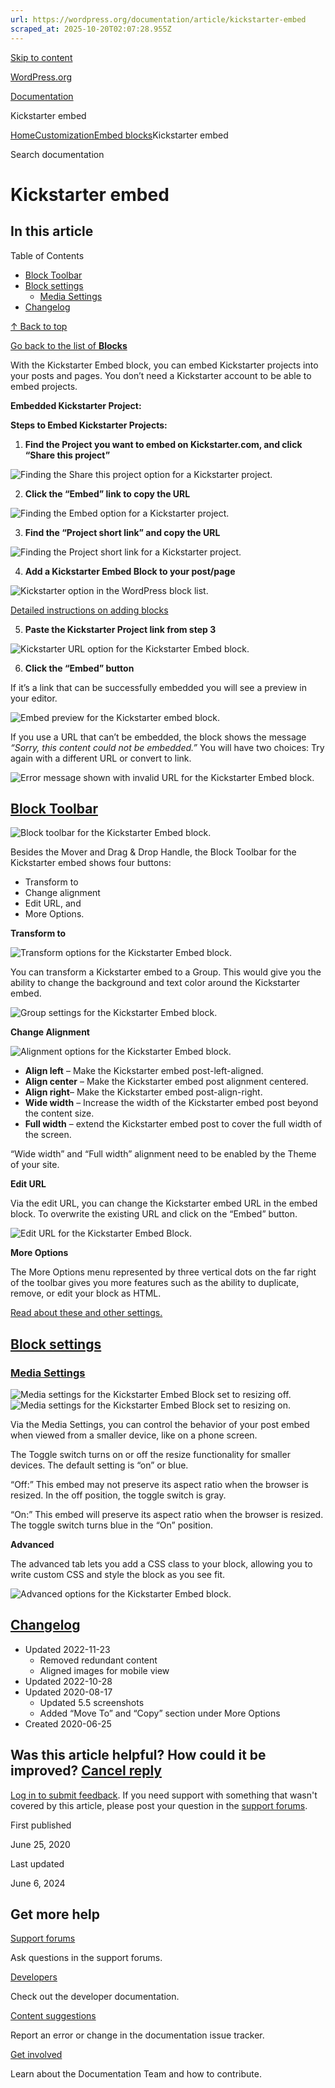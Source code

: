 ```yaml
---
url: https://wordpress.org/documentation/article/kickstarter-embed
scraped_at: 2025-10-20T02:07:28.955Z
---
```


[Skip to content](https://wordpress.org/documentation/article/kickstarter-embed/#wp--skip-link--target)

[WordPress.org](https://wordpress.org/)

[Documentation](https://wordpress.org/documentation)

Kickstarter embed

[Home](https://wordpress.org/documentation)[Customization](https://wordpress.org/documentation/customization/)[Embed blocks](https://wordpress.org/documentation/category/embed-blocks/)Kickstarter embed

Search documentation

# Kickstarter embed

## In this article

Table of Contents

- [Block Toolbar](https://wordpress.org/documentation/article/kickstarter-embed/#block-toolbar)
- [Block settings](https://wordpress.org/documentation/article/kickstarter-embed/#block-settings)
  - [Media Settings](https://wordpress.org/documentation/article/kickstarter-embed/#media-settings)
- [Changelog](https://wordpress.org/documentation/article/kickstarter-embed/#changelog)

[↑ Back to top](https://wordpress.org/documentation/article/kickstarter-embed/#wp--skip-link--target)

[Go back to the list of **Blocks**](https://wordpress.org/documentation/article/blocks/)

With the Kickstarter Embed block, you can embed Kickstarter projects into your posts and pages. You don’t need a Kickstarter account to be able to embed projects.

**Embedded Kickstarter Project:**

**Steps to Embed Kickstarter Projects:**

1. **Find the Project you want to embed on Kickstarter.com, and click “Share this project”**

![Finding the Share this project option for a Kickstarter project.](https://wordpress.org/documentation/files/2022/10/190143517-e71e8c26-d3b9-4f58-a0af-1076185e813b-1024x476.png)

2. **Click the “Embed” link to copy the URL**

![Finding the Embed option for a Kickstarter project.](https://wordpress.org/documentation/files/2022/10/190144113-e751fd55-ec34-4912-b2a0-979edb053d91-1024x427.png)

3. **Find the “Project short link” and copy the URL**

![Finding the Project short link for a Kickstarter project.](https://wordpress.org/documentation/files/2022/10/190144482-7124d0a9-5404-4767-95a8-fc7ccc7f26bd.png)

4. **Add a Kickstarter Embed Block to your post/page**


![Kickstarter option in the WordPress block list.](https://wordpress.org/documentation/files/2022/10/190140940-575488eb-ba0e-466d-9ad8-88c7277f4fa4.png)

[Detailed instructions on adding blocks](https://wordpress.org/documentation/article/adding-a-new-block/)

5. **Paste the Kickstarter Project link from step 3**

![Kickstarter URL option for the Kickstarter Embed block.](https://wordpress.org/documentation/files/2020/08/kickstarter-embed-block-with-project-link-v5.5.png)

6. **Click the “Embed” button**

If it’s a link that can be successfully embedded you will see a preview in your editor.

![Embed preview for the Kickstarter embed block.](https://wordpress.org/documentation/files/2022/10/190145964-784eeec4-6a0f-4942-a90c-94e86a41c02b.png)

If you use a URL that can’t be embedded, the block shows the message _“Sorry, this content could not be embedded.”_ You will have two choices: Try again with a different URL or convert to link.

![Error message shown with invalid URL for the Kickstarter Embed block.](https://wordpress.org/documentation/files/2022/10/190147876-8a8f9884-9f59-42f1-8396-b3cb011d5b93.png)

## [Block Toolbar](https://wordpress.org/documentation/article/kickstarter-embed/\#block-toolbar)

![Block toolbar for the Kickstarter Embed block.](https://wordpress.org/documentation/files/2022/10/190148041-4b98700b-8292-4ecd-9d5f-a6d397aba1bc.png)

Besides the Mover and Drag & Drop Handle, the Block Toolbar for the Kickstarter embed shows four buttons:

- Transform to
- Change alignment
- Edit URL, and
- More Options.

**Transform to**

![Transform options for the Kickstarter Embed block.](https://wordpress.org/documentation/files/2022/10/Screen-Shot-2022-10-28-at-2.16.02-PM-1.png)

You can transform a Kickstarter embed to a Group. This would give you the ability to change the background and text color around the Kickstarter embed.

![Group settings for the Kickstarter Embed block.](https://wordpress.org/documentation/files/2022/10/190149437-dcecc11c-3ce1-42a0-912d-063dad5ed147-1024x535.png)

**Change Alignment**

![Alignment options for the Kickstarter Embed block.](https://wordpress.org/documentation/files/2022/10/190149945-0fd42fad-3095-4048-a44f-31f6f59d6ea8.png)

- **Align left** – Make the Kickstarter embed post-left-aligned.
- **Align center** – Make the Kickstarter embed post alignment centered.
- **Align right**– Make the Kickstarter embed post-align-right.
- **Wide width** – Increase the width of the Kickstarter embed post beyond the content size.
- **Full width** – extend the Kickstarter embed post to cover the full width of the screen.

“Wide width” and “Full width” alignment need to be enabled by the Theme of your site.

**Edit URL**

Via the edit URL, you can change the Kickstarter embed URL in the embed block. To overwrite the existing URL and click on the “Embed” button.

![Edit URL for the Kickstarter Embed Block.](https://wordpress.org/documentation/files/2020/08/kickstarter-embed-block-with-project-link-v5.5-1.png)

**More Options**

The More Options menu represented by three vertical dots on the far right of the toolbar gives you more features such as the ability to duplicate, remove, or edit your block as HTML.

[Read about these and other settings.](https://wordpress.org/documentation/article/more-options/)

## [Block settings](https://wordpress.org/documentation/article/kickstarter-embed/\#block-settings)

### [Media Settings](https://wordpress.org/documentation/article/kickstarter-embed/\#media-settings)

![Media settings for the Kickstarter Embed Block set to resizing off.](https://wordpress.org/documentation/files/2020/06/media-settings.png)![Media settings for the Kickstarter Embed Block set to resizing on.](https://wordpress.org/documentation/files/2020/06/media-settings-2-1.png)

Via the Media Settings, you can control the behavior of your post embed when viewed from a smaller device, like on a phone screen.

The Toggle switch turns on or off the resize functionality for smaller devices. The default setting is “on” or blue.

“Off:” This embed may not preserve its aspect ratio when the browser is resized. In the off position, the toggle switch is gray.

“On:” This embed will preserve its aspect ratio when the browser is resized. The toggle switch turns blue in the “On” position.

**Advanced**

The advanced tab lets you add a CSS class to your block, allowing you to write custom CSS and style the block as you see fit.

![Advanced options for the Kickstarter Embed block.](https://wordpress.org/documentation/files/2020/06/advanced.png)

## [Changelog](https://wordpress.org/documentation/article/kickstarter-embed/\#changelog)

- Updated 2022-11-23
  - Removed redundant content
  - Aligned images for mobile view
- Updated 2022-10-28
- Updated 2020-08-17
  - Updated 5.5 screenshots
  - Added “Move To” and “Copy” section under More Options
- Created 2020-06-25

## Was this article helpful? How could it be improved? [Cancel reply](https://wordpress.org/documentation/article/kickstarter-embed/\#respond)

[Log in to submit feedback](https://login.wordpress.org/?redirect_to=https%3A%2F%2Fwordpress.org%2Fdocumentation%2Farticle%2Fkickstarter-embed%2F&locale=en_US). If you need support with something that wasn't covered by this article, please post your question in the [support forums](https://wordpress.org/support/forums/).

First published

June 25, 2020

Last updated

June 6, 2024

## Get more help

[Support forums](https://wordpress.org/support/forums/)

Ask questions in the support forums.

[Developers](https://developer.wordpress.org/)

Check out the developer documentation.

[Content suggestions](https://github.com/WordPress/Documentation-Issue-Tracker/issues)

Report an error or change in the documentation issue tracker.

[Get involved](https://make.wordpress.org/docs/)

Learn about the Documentation Team and how to contribute.